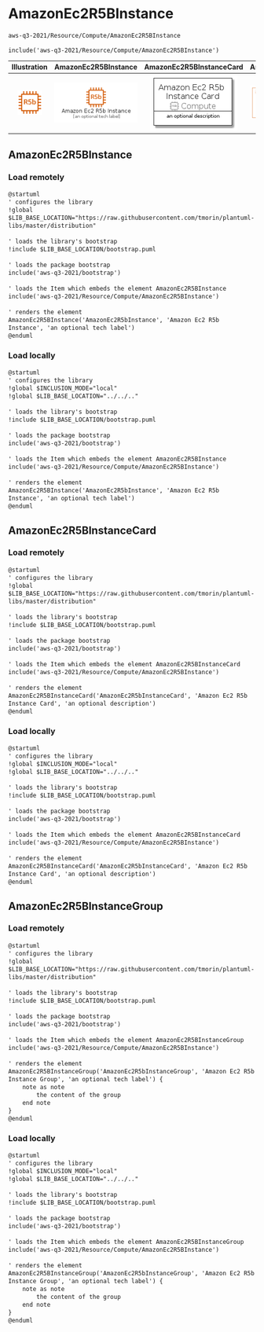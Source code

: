 # AmazonEc2R5BInstance


```text
aws-q3-2021/Resource/Compute/AmazonEc2R5BInstance
```

```text
include('aws-q3-2021/Resource/Compute/AmazonEc2R5BInstance')
```



| Illustration | AmazonEc2R5BInstance | AmazonEc2R5BInstanceCard | AmazonEc2R5BInstanceGroup |
| :---: | :---: | :---: | :---: |
| ![illustration for Illustration](../../../aws-q3-2021/Resource/Compute/AmazonEc2R5BInstance.png) | ![illustration for AmazonEc2R5BInstance](../../../aws-q3-2021/Resource/Compute/AmazonEc2R5BInstance.Local.png) | ![illustration for AmazonEc2R5BInstanceCard](../../../aws-q3-2021/Resource/Compute/AmazonEc2R5BInstanceCard.Local.png) | ![illustration for AmazonEc2R5BInstanceGroup](../../../aws-q3-2021/Resource/Compute/AmazonEc2R5BInstanceGroup.Local.png) |




## AmazonEc2R5BInstance

### Load remotely
```plantuml
@startuml
' configures the library
!global $LIB_BASE_LOCATION="https://raw.githubusercontent.com/tmorin/plantuml-libs/master/distribution"

' loads the library's bootstrap
!include $LIB_BASE_LOCATION/bootstrap.puml

' loads the package bootstrap
include('aws-q3-2021/bootstrap')

' loads the Item which embeds the element AmazonEc2R5BInstance
include('aws-q3-2021/Resource/Compute/AmazonEc2R5BInstance')

' renders the element
AmazonEc2R5BInstance('AmazonEc2R5bInstance', 'Amazon Ec2 R5b Instance', 'an optional tech label')
@enduml
```

### Load locally
```plantuml
@startuml
' configures the library
!global $INCLUSION_MODE="local"
!global $LIB_BASE_LOCATION="../../.."

' loads the library's bootstrap
!include $LIB_BASE_LOCATION/bootstrap.puml

' loads the package bootstrap
include('aws-q3-2021/bootstrap')

' loads the Item which embeds the element AmazonEc2R5BInstance
include('aws-q3-2021/Resource/Compute/AmazonEc2R5BInstance')

' renders the element
AmazonEc2R5BInstance('AmazonEc2R5bInstance', 'Amazon Ec2 R5b Instance', 'an optional tech label')
@enduml
```

## AmazonEc2R5BInstanceCard

### Load remotely
```plantuml
@startuml
' configures the library
!global $LIB_BASE_LOCATION="https://raw.githubusercontent.com/tmorin/plantuml-libs/master/distribution"

' loads the library's bootstrap
!include $LIB_BASE_LOCATION/bootstrap.puml

' loads the package bootstrap
include('aws-q3-2021/bootstrap')

' loads the Item which embeds the element AmazonEc2R5BInstanceCard
include('aws-q3-2021/Resource/Compute/AmazonEc2R5BInstance')

' renders the element
AmazonEc2R5BInstanceCard('AmazonEc2R5bInstanceCard', 'Amazon Ec2 R5b Instance Card', 'an optional description')
@enduml
```

### Load locally
```plantuml
@startuml
' configures the library
!global $INCLUSION_MODE="local"
!global $LIB_BASE_LOCATION="../../.."

' loads the library's bootstrap
!include $LIB_BASE_LOCATION/bootstrap.puml

' loads the package bootstrap
include('aws-q3-2021/bootstrap')

' loads the Item which embeds the element AmazonEc2R5BInstanceCard
include('aws-q3-2021/Resource/Compute/AmazonEc2R5BInstance')

' renders the element
AmazonEc2R5BInstanceCard('AmazonEc2R5bInstanceCard', 'Amazon Ec2 R5b Instance Card', 'an optional description')
@enduml
```

## AmazonEc2R5BInstanceGroup

### Load remotely
```plantuml
@startuml
' configures the library
!global $LIB_BASE_LOCATION="https://raw.githubusercontent.com/tmorin/plantuml-libs/master/distribution"

' loads the library's bootstrap
!include $LIB_BASE_LOCATION/bootstrap.puml

' loads the package bootstrap
include('aws-q3-2021/bootstrap')

' loads the Item which embeds the element AmazonEc2R5BInstanceGroup
include('aws-q3-2021/Resource/Compute/AmazonEc2R5BInstance')

' renders the element
AmazonEc2R5BInstanceGroup('AmazonEc2R5bInstanceGroup', 'Amazon Ec2 R5b Instance Group', 'an optional tech label') {
    note as note
        the content of the group
    end note
}
@enduml
```

### Load locally
```plantuml
@startuml
' configures the library
!global $INCLUSION_MODE="local"
!global $LIB_BASE_LOCATION="../../.."

' loads the library's bootstrap
!include $LIB_BASE_LOCATION/bootstrap.puml

' loads the package bootstrap
include('aws-q3-2021/bootstrap')

' loads the Item which embeds the element AmazonEc2R5BInstanceGroup
include('aws-q3-2021/Resource/Compute/AmazonEc2R5BInstance')

' renders the element
AmazonEc2R5BInstanceGroup('AmazonEc2R5bInstanceGroup', 'Amazon Ec2 R5b Instance Group', 'an optional tech label') {
    note as note
        the content of the group
    end note
}
@enduml
```

